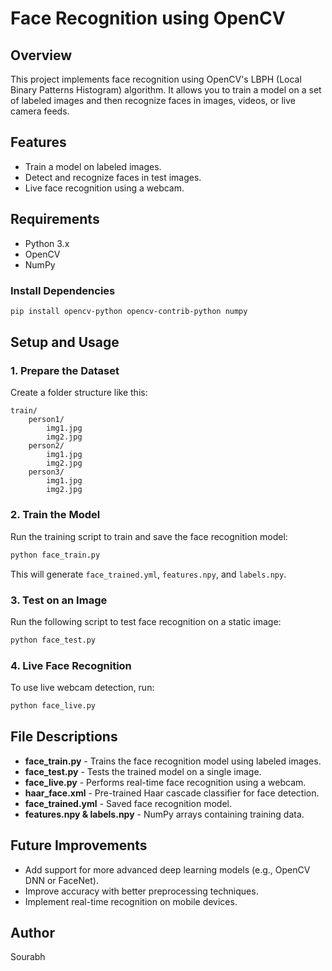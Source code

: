 # Face Recognition using OpenCV

## Overview
This project implements face recognition using OpenCV's LBPH (Local Binary Patterns Histogram) algorithm. It allows you to train a model on a set of labeled images and then recognize faces in images, videos, or live camera feeds.

## Features
- Train a model on labeled images.
- Detect and recognize faces in test images.
- Live face recognition using a webcam.

## Requirements
- Python 3.x
- OpenCV
- NumPy

### Install Dependencies
```bash
pip install opencv-python opencv-contrib-python numpy
```

## Setup and Usage

### 1. Prepare the Dataset
Create a folder structure like this:
```
train/
    person1/
        img1.jpg
        img2.jpg
    person2/
        img1.jpg
        img2.jpg
    person3/
        img1.jpg
        img2.jpg
```

### 2. Train the Model
Run the training script to train and save the face recognition model:
```bash
python face_train.py
```
This will generate `face_trained.yml`, `features.npy`, and `labels.npy`.

### 3. Test on an Image
Run the following script to test face recognition on a static image:
```bash
python face_test.py
```

### 4. Live Face Recognition
To use live webcam detection, run:
```bash
python face_live.py
```

## File Descriptions
- **face_train.py** - Trains the face recognition model using labeled images.
- **face_test.py** - Tests the trained model on a single image.
- **face_live.py** - Performs real-time face recognition using a webcam.
- **haar_face.xml** - Pre-trained Haar cascade classifier for face detection.
- **face_trained.yml** - Saved face recognition model.
- **features.npy & labels.npy** - NumPy arrays containing training data.

## Future Improvements
- Add support for more advanced deep learning models (e.g., OpenCV DNN or FaceNet).
- Improve accuracy with better preprocessing techniques.
- Implement real-time recognition on mobile devices.

## Author
Sourabh
